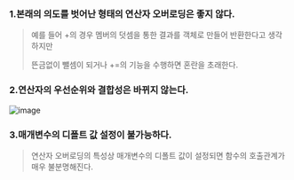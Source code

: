 ### 1.본래의 의도를 벗어난 형태의 연산자 오버로딩은 좋지 않다.
> 예를 들어 +의 경우 멤버의 덧셈을 통한 결과를 객체로 만들어 반환한다고 생각하지만 
> 
> 뜬금없이 뺄셈이 되거나 +=의 기능을 수행하면 혼란을 초래한다.

### 2.연산자의 우선순위와 결합성은 바뀌지 않는다.
![image](https://user-images.githubusercontent.com/80379900/114328445-a06f6300-9b77-11eb-9a3a-d123b1d7c011.png)

### 3.매개변수의 디폴트 값 설정이 불가능하다.
> 연산자 오버로딩의 특성상 매개변수의 디폴트 값이 설정되면 함수의 호출관계가 매우 불분명해진다.

